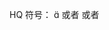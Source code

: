 
<Status :id="1597" name="受伤加重" :stack="3" />

<Status :id="1597" name="受伤加重" />

<BuffSearch />

HQ 符号： &#xe03c; 或者 <i class="xiv hq"></i> 或者  <i class="xiv e03c"></i>

<XIVFontList />
